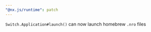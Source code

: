 ```yaml
---
"@nx.js/runtime": patch
---
```


`Switch.Application#launch()` can now launch homebrew `.nro` files
